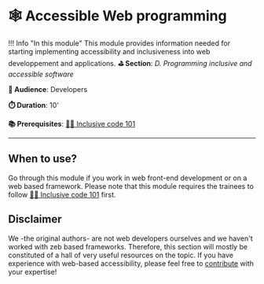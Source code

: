 # 🕸️ Accessible Web programming


!!! Info "In this module"
    This module provides information needed for starting implementing accessibility and inclusiveness into web developpement and applications.
**⛳️ Section**: *D. Programming inclusive and accessible software*

**👥 Audience**: Developers

**⏱️ ️Duration**: 10'

**📚 Prerequisites**: [👩‍💻 Inclusive code 101](D-ICO.md)

---

## When to use?
Go through this module if you work in web front-end development or on a web based framework. Please note that this module requires the trainees to follow [👩‍💻 Inclusive code 101](D-ICO.md) first.

## Disclaimer

We -the original authors- are not web developers ourselves and we haven't worked with zeb based frameworks. Therefore, this section will mostly be constituted of a hall of very useful resources on the topic. If you have experience with web-based accessibility, please feel free to [contribute](https://github.com/Page-and-Maxence/building-inclusive-open-source-software) with your expertise!
